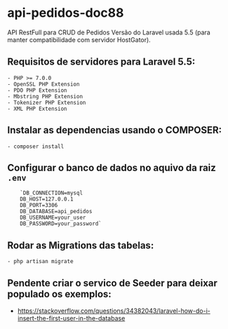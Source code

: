 # api-pedidos-doc88
API RestFull para CRUD de Pedidos
Versão do Laravel usada 5.5 (para manter compatibilidade com servidor HostGator).

## Requisitos de servidores para Laravel 5.5:
    
    - PHP >= 7.0.0
    - OpenSSL PHP Extension
    - PDO PHP Extension
    - Mbstring PHP Extension
    - Tokenizer PHP Extension
    - XML PHP Extension

## Instalar as dependencias usando o COMPOSER:
 
    - composer install

## Configurar o banco de dados no aquivo da raiz `.env`

        `DB_CONNECTION=mysql
        DB_HOST=127.0.0.1
        DB_PORT=3306
        DB_DATABASE=api_pedidos
        DB_USERNAME=your_user
        DB_PASSWORD=your_password`

## Rodar as Migrations das tabelas:
 
    - php artisan migrate 

## Pendente criar o servico de Seeder para deixar populado os exemplos:
 
 - https://stackoverflow.com/questions/34382043/laravel-how-do-i-insert-the-first-user-in-the-database